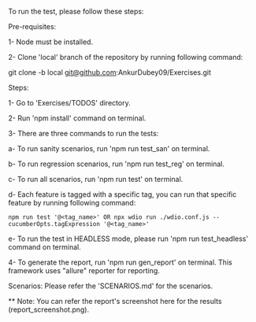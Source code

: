 
To run the test, please follow these steps: 

Pre-requisites: 

1- Node must be installed.

2- Clone 'local' branch of the repository by running following command:

git clone -b local git@github.com:AnkurDubey09/Exercises.git

Steps: 

1- Go to 'Exercises/TODOS' directory. 

2- Run 'npm install' command on terminal. 

3- There are three commands to run the tests: 

  a- To run sanity scenarios, run 'npm run test_san' on terminal. 
  
  b- To run regression scenarios, run 'npm run test_reg' on terminal. 
  
  c- To run all scenarios, run 'npm run test' on terminal. 
  
  d- Each feature is tagged with a specific tag, you can run that specific feature by running following command: 
  
    npm run test '@<tag_name>' OR npx wdio run ./wdio.conf.js --cucumberOpts.tagExpression '@<tag_name>' 
    
  e- To run the test in HEADLESS mode, please run 'npm run test_headless' command on terminal.
    
4- To generate the report, run 'npm run gen_report' on terminal. This framework uses "allure" reporter for reporting.

Scenarios: Please refer the 'SCENARIOS.md' for the scenarios.

** Note: You can refer the report's screenshot here for the results (report_screenshot.png).
